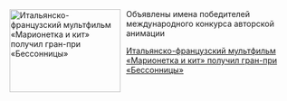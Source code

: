 <!--2025-07-23 11:45:08-->
<div class="yb">
  <div class="rss kino_kino"><a href="https://www.kino-teatr.ru/kino/news/y2025/7-23/38420/" title="Итальянско-французский мультфильм «Марионетка и кит» получил гран-при «Бессонницы»"><img src="https://www.kino-teatr.ru/news/0/2/38420/poster.jpg" width="196" height="147" align="left" hspace="5" style="margin: 0px 10px 0px 5px" alt="Итальянско-французский мультфильм «Марионетка и кит» получил гран-при «Бессонницы»"/></a>Объявлены имена победителей международного конкурса авторской анимации <p class="titl"><a href="https://www.kino-teatr.ru/kino/news/y2025/7-23/38420/">Итальянско-французский мультфильм «Марионетка и кит» получил гран-при «Бессонницы»</a></p></div>
</div>
